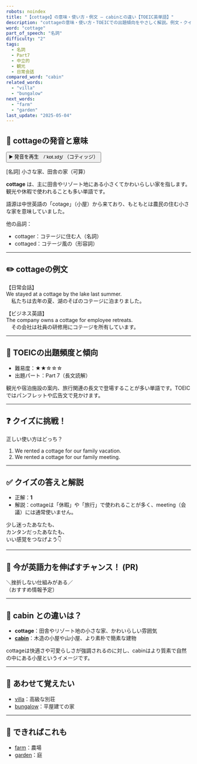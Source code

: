 ```yaml
---
robots: noindex
title: "【cottage】の意味・使い方・例文 ― cabinとの違い【TOEIC英単語】"
description: "cottageの意味・使い方・TOEICでの出題傾向をやさしく解説。例文・クイズ付きでcabinとの違いもわかりやすく学べます。"
word: "cottage"
part_of_speech: "名詞"
difficulty: "2"
tags:
  - 名詞
  - Part7
  - 中立的
  - 観光
  - 日常会話
compared_word: "cabin"
related_words:
  - "villa"
  - "bungalow"
next_words:
  - "farm"
  - "garden"
last_update: "2025-05-04"
---
```


## 🔰 cottageの発音と意味

<button class="play-audio" onclick="playTTS('cottage')">
  <span class="play-audio-main">
    ▶️ 発音を再生　/ˈkɒt.ɪdʒ/
  </span>
  <span class="play-audio-sub">
    （コティッジ）
  </span>
</button>

[名詞] 小さな家、田舎の家（可算）

**cottage** は、主に田舎やリゾート地にある小さくてかわいらしい家を指します。観光や休暇で使われることも多い単語です。

語源は中世英語の「cotage」（小屋）から来ており、もともとは農民の住む小さな家を意味していました。

他の品詞：  
- cottager：コテージに住む人（名詞）
- cottaged：コテージ風の（形容詞）

---

## ✏️ cottageの例文

【日常会話】  
We stayed at a cottage by the lake last summer.  
　私たちは去年の夏、湖のそばのコテージに泊まりました。

【ビジネス英語】  
The company owns a cottage for employee retreats.  
　その会社は社員の研修用にコテージを所有しています。

---

## 🎯 TOEICの出題頻度と傾向

- 難易度：★★☆☆☆
- 出題パート：Part 7（長文読解）

観光や宿泊施設の案内、旅行関連の長文で登場することが多い単語です。TOEICではパンフレットや広告文で見かけます。

---

## ❓ クイズに挑戦！

正しい使い方はどっち？

1. We rented a cottage for our family vacation.  
2. We rented a cottage for our family meeting.

---

## ✅ クイズの答えと解説

- 正解：**1**
- 解説：cottageは「休暇」や「旅行」で使われることが多く、meeting（会議）には通常使いません。

少し迷ったあなたも、  
カンタンだったあなたも、  
いい感覚をつなげよう👇️

---

## 🚀 今が英語力を伸ばすチャンス！ (PR)

<div class="info-center">
＼挫折しない仕組みがある／<br>  
（おすすめ情報予定）
</div>

---

## 🤔  cabin との違いは？

- **cottage**：田舎やリゾート地の小さな家、かわいらしい雰囲気
- **[cabin](/cabin)**：木造の小屋や山小屋、より素朴で簡素な建物

cottageは快適さや可愛らしさが強調されるのに対し、cabinはより質素で自然の中にある小屋というイメージです。

---

## 🧩 あわせて覚えたい

- [villa](/villa)：高級な別荘
- [bungalow](/bungalow)：平屋建ての家

---

## 📖 できればこれも

- [farm](/farm)：農場
- [garden](/garden)：庭

<!-- cvid: aid21_bid35 -->
